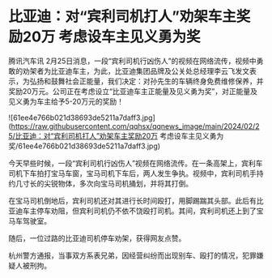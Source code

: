 # 比亚迪：对“宾利司机打人”劝架车主奖励20万 考虑设车主见义勇为奖

腾讯汽车讯
2月25日消息，一段“宾利司机行凶伤人”的视频在网络流传，视频中勇敢的劝架者为比亚迪车主，为此，比亚迪集团品牌及公关处总经理李云飞发文表示，为弘扬和鼓舞社会正能量，我们决定：对孙先生的车辆终身免费维修保养，并奖励20万元。公司正在考虑设立“比亚迪车主正能量及见义勇为奖”，对正能量及见义勇为车主给予5-20万元的奖励！

![61ee4e766b021d38693de5211a7daff3.jpg](https://raw.githubusercontent.com/qqhsx/qqnews_image/main/2024/02/25/比亚迪：对“宾利司机打人”劝架车主奖励20万 考虑设车主见义勇为奖/61ee4e766b021d38693de5211a7daff3.jpg)

今天早些时候，一段“宾利司机行凶伤人”视频在网络流传。在一条高架上，宾利车司机下车拍打宝马车窗，宝马司机下车后，两人发生争执。视频中，宾利司机手持约几寸长的尖锐物体，多次向宝马司机捅划，并将其打倒。

在宝马司机倒地后，宾利司机还对其进行长时间殴打，用脚踢踹其头部。此后有比亚迪车主停车劝阻，但宾利司机仍不依不饶殴打司机。其间，宾利司机还上到了宝马车驾驶室。

随后，一位过路的比亚迪司机停车劝架，获得网友点赞。

杭州警方通报，当事双方系表兄弟，因经营纠纷而出现别车、殴打的情况，犯罪嫌疑人被刑拘。

